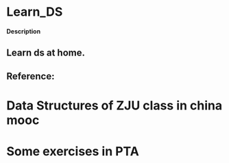 # Learn_DS

#### Description
## Learn ds at home. 
## Reference: 
# <Data Structures and Algorithm Analysis in C>
# Data Structures of ZJU class in china mooc
# Some exercises in PTA

